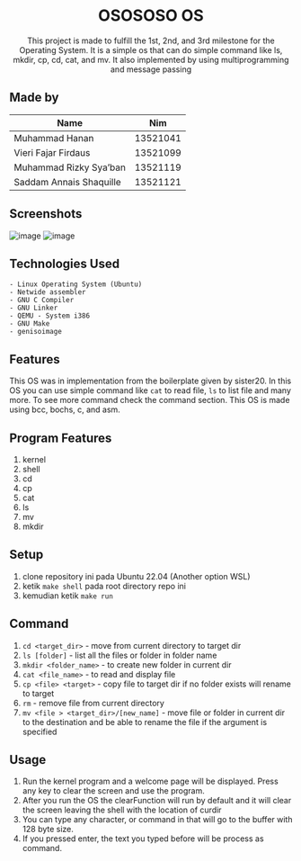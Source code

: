 <div align="center">
  <h1 align="center">OSOSOSO OS</h1>

  <p align="center">
    This project is made to fulfill the 1st, 2nd, and 3rd milestone for the Operating System. It is a simple os that can do simple command like ls, mkdir, cp, cd, cat, and mv. It also implemented by using multiprogramming and message passing
    <br />
  </p>
</div>

## Made by

| Name                           |   Nim    |
| ------------------------------ | :------: |
| Muhammad Hanan                 | 13521041 |
| Vieri Fajar Firdaus            | 13521099 |
| Muhammad Rizky Sya’ban         | 13521119 |
| Saddam Annais Shaquille        | 13521121 |


## Screenshots
![image](https://user-images.githubusercontent.com/88727278/235314486-76151ecb-74b5-476f-8ad5-f5d72378309d.png)
![image](https://user-images.githubusercontent.com/88727278/235314504-bd295f38-e5c5-4c8b-bdde-516db9dff803.png)


## Technologies Used

    - Linux Operating System (Ubuntu)
    - Netwide assembler
    - GNU C Compiler
    - GNU Linker
    - QEMU - System i386
    - GNU Make
    - genisoimage

## Features

This OS was in implementation from the boilerplate given by sister20. In this OS you can use simple command like `cat` to read file, `ls` to list file and many more. To see more command check the command section. This OS is made using bcc, bochs, c, and asm. 

## Program Features
1. kernel
2. shell
4. cd
5. cp
6. cat
7. ls
8. mv
9. mkdir

## Setup

1. clone repository ini pada Ubuntu 22.04 (Another option WSL)
2. ketik `make shell` pada root directory repo ini
3. kemudian ketik `make run`

## Command
1. `cd <target_dir>` - move from current directory to target dir
2. `ls [folder]` - list all the files or folder in folder name
3. `mkdir <folder_name>` - to create new folder in current dir
4. `cat <file_name>` - to read and display file
6. `cp <file> <target>` - copy file to target dir if no folder exists will rename to target
7. `rm` <file> - remove file from current directory
8. `mv <file > <target_dir>/[new_name]` - move file or folder in current dir to the destination and be able to rename the file if the argument is specified

## Usage

1. Run the kernel program and a welcome page will be displayed. Press any key to clear the screen and use the program.
2. After you run the OS the clearFunction will run by default and it will clear the screen leaving the shell with the location of curdir
3. You can type any character, or command in that will go to the buffer with 128 byte size.
4. If you pressed enter, the text you typed before will be process as command.
